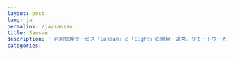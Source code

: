 ```yaml
---
layout: post
lang: ja
permalink: /ja/sansan
title: Sansan
description: ' 名刺管理サービス「Sansan」と「Eight」の開発・運営。リモートワーカー用のサテライトオフィス「Sansan 神山ラボ」に加え、在宅労働を支援する制度もある。 '
categories: 
---
```

